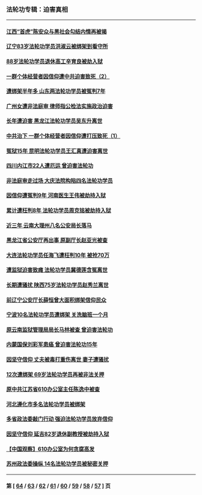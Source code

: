 ### 法轮功专辑：迫害真相
---
#### [江西“首虎”陈安众与黑社会勾结内情再被揭](../../pages/nf4379/n13356633.md) 
#### [辽宁83岁法轮功学员洪淑云被绑架到看守所](../../pages/nf4379/n13355933.md) 
#### [88岁法轮功学员退休高工辛育良被劫入狱](../../pages/nf4379/n13352894.md) 
#### [一群个体经营者因信仰遭中共迫害致死（2）](../../pages/nf4379/n13351281.md) 
#### [遭绑架半年多 山东两法轮功学员被冤判7年](../../pages/nf4379/n13348475.md) 
#### [广州女遭非法庭审 律师指公检法实施政治迫害](../../pages/nf4379/n13348584.md) 
#### [长年遭迫害 黑龙江法轮功学员吴东升离世](../../pages/nf4379/n13347817.md) 
#### [中共治下 一群个体经营者因信仰遭打压致死（1）](../../pages/nf4379/n13343377.md) 
#### [冤狱15年 昆明法轮功学员王汇真遭迫害离世](../../pages/nf4379/n13345179.md) 
#### [四川内江市22人遭厄运 曾迫害法轮功](../../pages/nf4379/n13342909.md) 
#### [非法庭审走过场 大庆法院构陷四名法轮功学员](../../pages/nf4379/n13339286.md) 
#### [因信仰遭冤判9年 河南医生王伟被劫持入狱](../../pages/nf4379/n13338846.md) 
#### [累计遭枉判8年 法轮功学员周克铭被劫持入狱](../../pages/nf4379/n13336550.md) 
#### [近三年 云南大理州八名公安局长落马](../../pages/nf4379/n13335909.md) 
#### [黑龙江省公安厅再出事 原副厅长赵亚光被查](../../pages/nf4379/n13336443.md) 
#### [大连法轮功学员任海飞遭枉判10年 被抢70万](../../pages/nf4379/n13333905.md) 
#### [遭监狱迫害致瘫 法轮功学员冀德莲含冤离世](../../pages/nf4379/n13333238.md) 
#### [长期遭骚扰 陕西75岁法轮功学员赵秀兰离世](../../pages/nf4379/n13330763.md) 
#### [前辽宁公安厅长薛恒曾大面积绑架信仰民众](../../pages/nf4379/n13328815.md) 
#### [宁波10名法轮功学员遭绑架 关洗脑班一个月](../../pages/nf4379/n13328207.md) 
#### [原云南监狱管理局局长马林被查 曾迫害法轮功](../../pages/nf4379/n13329313.md) 
#### [内蒙国保刘彩军患癌 曾迫害法轮功15年](../../pages/nf4379/n13326454.md) 
#### [因坚守信仰 丈夫被毒打重伤离世 妻子遭骚扰](../../pages/nf4379/n13325952.md) 
#### [12次遭绑架 69岁法轮功学员再被非法关押](../../pages/nf4379/n13320677.md) 
#### [原中共江苏省610办公室主任陈逸中被查](../../pages/nf4379/n13326486.md) 
#### [河北遵化市多名法轮功学员被绑架](../../pages/nf4379/n13325194.md) 
#### [多省政法委敲门行动 强迫法轮功学员放弃信仰](../../pages/nf4379/n13325102.md) 
#### [因坚守信仰 延吉82岁退休副教授被劫持入狱](../../pages/nf4379/n13322611.md) 
#### [【中国观察】610办公室为何贪腐高发](../../pages/nf4379/n13324028.md) 
#### [苏州政法委操纵 14名法轮功学员被秘密关押](../../pages/nf4379/n13319891.md) 

---
#### 第 [ [64](./64.md) / [63](./63.md) / [62](./62.md) / [61](./61.md) / [60](./60.md) / [59](./59.md) / [58](./58.md) / [57](./57.md) ] 页
